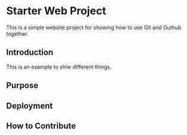 # Starter Web Project

This is a simple website project for
showing how to use Git and Guthub together.

## Introduction

This is an example to shiw different things.

## Purpose

## Deployment

## How to Contribute